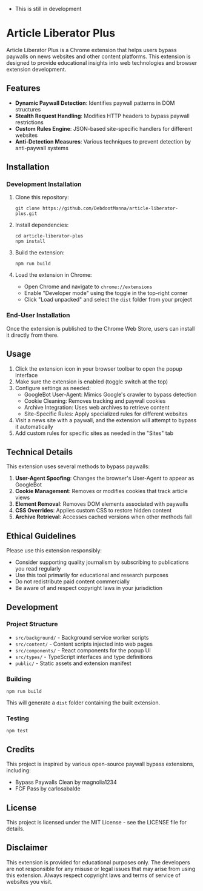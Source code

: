 * This is still in development
# Article Liberator Plus

Article Liberator Plus is a Chrome extension that helps users bypass paywalls on news websites and other content platforms. This extension is designed to provide educational insights into web technologies and browser extension development.

## Features

- **Dynamic Paywall Detection**: Identifies paywall patterns in DOM structures
- **Stealth Request Handling**: Modifies HTTP headers to bypass paywall restrictions
- **Custom Rules Engine**: JSON-based site-specific handlers for different websites
- **Anti-Detection Measures**: Various techniques to prevent detection by anti-paywall systems

## Installation

### Development Installation

1. Clone this repository:
   ```
   git clone https://github.com/DebdootManna/article-liberator-plus.git
   ```

2. Install dependencies:
   ```
   cd article-liberator-plus
   npm install
   ```

3. Build the extension:
   ```
   npm run build
   ```

4. Load the extension in Chrome:
   - Open Chrome and navigate to `chrome://extensions`
   - Enable "Developer mode" using the toggle in the top-right corner
   - Click "Load unpacked" and select the `dist` folder from your project

### End-User Installation

Once the extension is published to the Chrome Web Store, users can install it directly from there.

## Usage

1. Click the extension icon in your browser toolbar to open the popup interface
2. Make sure the extension is enabled (toggle switch at the top)
3. Configure settings as needed:
   - GoogleBot User-Agent: Mimics Google's crawler to bypass detection
   - Cookie Cleaning: Removes tracking and paywall cookies
   - Archive Integration: Uses web archives to retrieve content
   - Site-Specific Rules: Apply specialized rules for different websites
4. Visit a news site with a paywall, and the extension will attempt to bypass it automatically
5. Add custom rules for specific sites as needed in the "Sites" tab

## Technical Details

This extension uses several methods to bypass paywalls:

1. **User-Agent Spoofing**: Changes the browser's User-Agent to appear as GoogleBot
2. **Cookie Management**: Removes or modifies cookies that track article views
3. **Element Removal**: Removes DOM elements associated with paywalls
4. **CSS Overrides**: Applies custom CSS to restore hidden content
5. **Archive Retrieval**: Accesses cached versions when other methods fail

## Ethical Guidelines

Please use this extension responsibly:

- Consider supporting quality journalism by subscribing to publications you read regularly
- Use this tool primarily for educational and research purposes
- Do not redistribute paid content commercially
- Be aware of and respect copyright laws in your jurisdiction

## Development

### Project Structure

- `src/background/` - Background service worker scripts
- `src/content/` - Content scripts injected into web pages
- `src/components/` - React components for the popup UI
- `src/types/` - TypeScript interfaces and type definitions
- `public/` - Static assets and extension manifest

### Building

```
npm run build
```

This will generate a `dist` folder containing the built extension.

### Testing

```
npm test
```

## Credits

This project is inspired by various open-source paywall bypass extensions, including:

- Bypass Paywalls Clean by magnolia1234
- FCF Pass by carlosabalde

## License

This project is licensed under the MIT License - see the LICENSE file for details.

## Disclaimer

This extension is provided for educational purposes only. The developers are not responsible for any misuse or legal issues that may arise from using this extension. Always respect copyright laws and terms of service of websites you visit.

